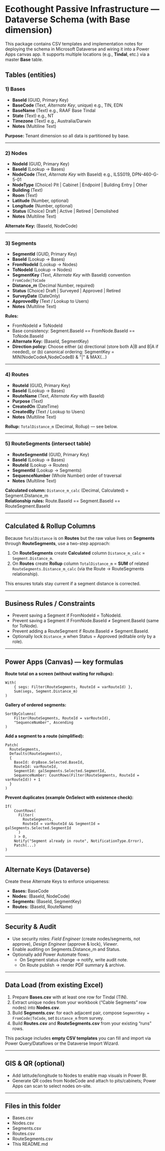 # Ecothought Passive Infrastructure — Dataverse Schema (with Base dimension)

This package contains CSV templates and implementation notes for deploying the schema in Microsoft Dataverse and wiring it into a Power Apps canvas app. It supports multiple locations (e.g., **Tindal**, etc.) via a master **Base** table.

## Tables (entities)

### 1) Bases
- **BaseId** (GUID, Primary Key)
- **BaseCode** (Text, *Alternate Key*, unique) e.g., TIN, EDN
- **BaseName** (Text) e.g., RAAF Base Tindal
- **State** (Text) e.g., NT
- **Timezone** (Text) e.g., Australia/Darwin
- **Notes** (Multiline Text)

**Purpose:** Tenant dimension so all data is partitioned by base.

---

### 2) Nodes
- **NodeId** (GUID, Primary Key)
- **BaseId** (Lookup → Bases)
- **NodeCode** (Text, *Alternate Key* with BaseId) e.g., ILSS019, DPN-460-G-5-01
- **NodeType** (Choice) Pit | Cabinet | Endpoint | Building Entry | Other
- **Building** (Text)
- **Room** (Text)
- **Latitude** (Number, optional)
- **Longitude** (Number, optional)
- **Status** (Choice) Draft | Active | Retired | Demolished
- **Notes** (Multiline Text)

**Alternate Key:** (BaseId, NodeCode)

---

### 3) Segments
- **SegmentId** (GUID, Primary Key)
- **BaseId** (Lookup → Bases)
- **FromNodeId** (Lookup → Nodes)
- **ToNodeId** (Lookup → Nodes)
- **SegmentKey** (Text, *Alternate Key* with BaseId) convention `FromCode|ToCode`
- **Distance_m** (Decimal Number, required)
- **Status** (Choice) Draft | Surveyed | Approved | Retired
- **SurveyDate** (DateOnly)
- **ApprovedBy** (Text / Lookup to Users)
- **Notes** (Multiline Text)

**Rules:**
- FromNodeId ≠ ToNodeId
- Base consistency: Segment.BaseId == FromNode.BaseId == ToNode.BaseId
- **Alternate Key:** (BaseId, SegmentKey)
- **Direction policy:** Choose either (a) directional (store both A|B and B|A if needed), or (b) canonical ordering: SegmentKey = MIN(NodeCodeA,NodeCodeB) & "|" & MAX(...)

---

### 4) Routes
- **RouteId** (GUID, Primary Key)
- **BaseId** (Lookup → Bases)
- **RouteName** (Text, *Alternate Key* with BaseId)
- **Purpose** (Text)
- **CreatedOn** (DateTime)
- **CreatedBy** (Text / Lookup to Users)
- **Notes** (Multiline Text)

**Rollup:** `TotalDistance_m` (Decimal, Rollup) — see below.

---

### 5) RouteSegments (intersect table)
- **RouteSegmentId** (GUID, Primary Key)
- **BaseId** (Lookup → Bases)
- **RouteId** (Lookup → Routes)
- **SegmentId** (Lookup → Segments)
- **SequenceNumber** (Whole Number) order of traversal
- **Notes** (Multiline Text)

**Calculated column:** `Distance_m_calc` (Decimal, Calculated) = Segment.Distance_m  
**Relationship rules:** Route.BaseId == Segment.BaseId == RouteSegment.BaseId

---

## Calculated & Rollup Columns

Because `TotalDistance` is on **Routes** but the raw value lives on **Segments** through **RouteSegments**, use a two-step approach:

1. On **RouteSegments** create **Calculated** column `Distance_m_calc` = `Segment.Distance_m`.
2. On **Routes** create **Rollup** column `TotalDistance_m` = **SUM** of related `RouteSegments.Distance_m_calc` (via the Route → RouteSegments relationship).

This ensures totals stay current if a segment distance is corrected.

---

## Business Rules / Constraints

- Prevent saving a Segment if FromNodeId = ToNodeId.
- Prevent saving a Segment if FromNode.BaseId ≠ Segment.BaseId (same for ToNode).
- Prevent adding a RouteSegment if Route.BaseId ≠ Segment.BaseId.
- Optionally lock `Distance_m` when Status = Approved (editable only by a role).

---

## Power Apps (Canvas) — key formulas

**Route total on a screen (without waiting for rollups):**
```powerfx
With(
    { segs: Filter(RouteSegments, RouteId = varRouteId) },
    Sum(segs, Segment.Distance_m)
)
```

**Gallery of ordered segments:**
```powerfx
SortByColumns(
    Filter(RouteSegments, RouteId = varRouteId),
    "SequenceNumber", Ascending
)
```

**Add a segment to a route (simplified):**
```powerfx
Patch(
  RouteSegments,
  Defaults(RouteSegments),
  {
    BaseId: drpBase.Selected.BaseId,
    RouteId: varRouteId,
    SegmentId: galSegments.Selected.SegmentId,
    SequenceNumber: CountRows(Filter(RouteSegments, RouteId = varRouteId)) + 1
  }
)
```

**Prevent duplicates (example OnSelect with existence check):**
```powerfx
If(
    CountRows(
      Filter(
        RouteSegments,
        RouteId = varRouteId && SegmentId = galSegments.Selected.SegmentId
      )
    ) > 0,
    Notify("Segment already in route", NotificationType.Error),
    Patch(...)
)
```

---

## Alternate Keys (Dataverse)

Create these Alternate Keys to enforce uniqueness:
- **Bases:** BaseCode
- **Nodes:** (BaseId, NodeCode)
- **Segments:** (BaseId, SegmentKey)
- **Routes:** (BaseId, RouteName)

---

## Security & Audit

- Use security roles: *Field Engineer* (create nodes/segments, not approve), *Design Engineer* (approve & lock), *Viewer*.
- Enable auditing on Segments.Distance_m and Status.
- Optionally add Power Automate flows:
  - On Segment status change → notify, write audit note.
  - On Route publish → render PDF summary & archive.

---

## Data Load (from existing Excel)

1. Prepare **Bases.csv** with at least one row for Tindal (TIN).
2. Extract unique nodes from your workbook (“Cable Segments” row nodes) into **Nodes.csv**.
3. Build **Segments.csv**: for each adjacent pair, compose `SegmentKey = FromCode|ToCode`, set `Distance_m` from survey.
4. Build **Routes.csv** and **RouteSegments.csv** from your existing “runs” rows.

This package includes **empty CSV templates** you can fill and import via Power Query/Dataflows or the Dataverse Import Wizard.

---

## GIS & QR (optional)

- Add latitude/longitude to Nodes to enable map visuals in Power BI.
- Generate QR codes from NodeCode and attach to pits/cabinets; Power Apps can scan to select nodes on-site.

---

## Files in this folder

- Bases.csv
- Nodes.csv
- Segments.csv
- Routes.csv
- RouteSegments.csv
- This README.md
